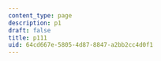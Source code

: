 ```yaml
---
content_type: page
description: p1
draft: false
title: p111
uid: 64cd667e-5805-4d87-8847-a2bb2cc4d0f1
---
```

